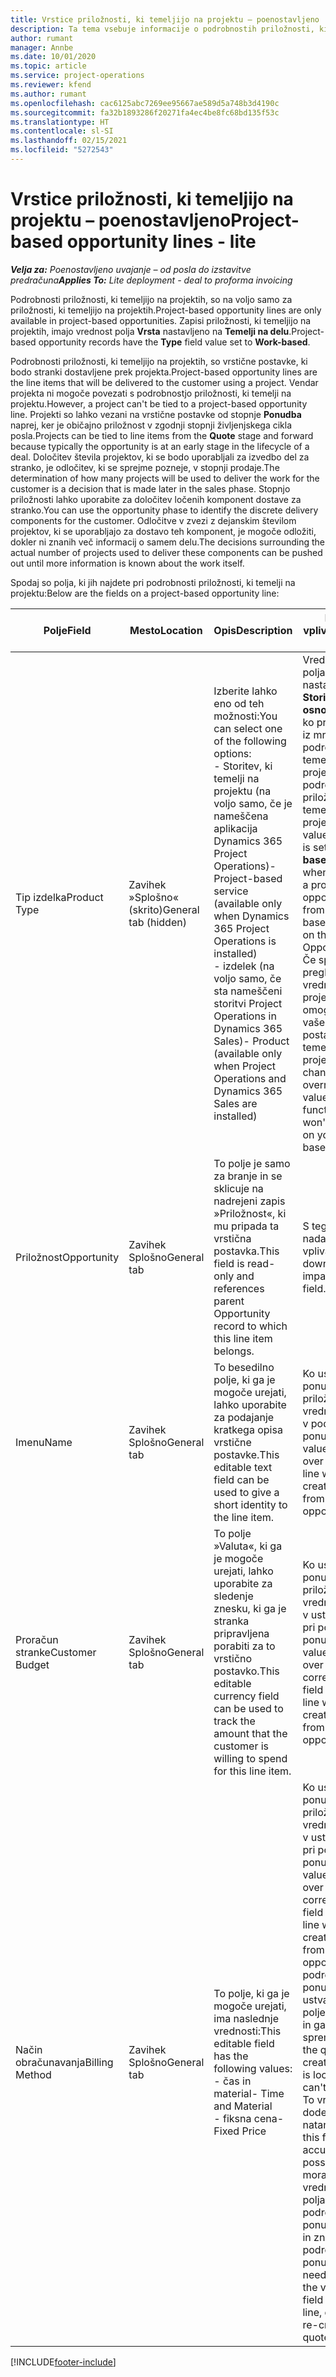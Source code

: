 ```yaml
---
title: Vrstice priložnosti, ki temeljijo na projektu – poenostavljeno
description: Ta tema vsebuje informacije o podrobnostih priložnosti, ki temeljijo na projektu. (Pro)
author: rumant
manager: Annbe
ms.date: 10/01/2020
ms.topic: article
ms.service: project-operations
ms.reviewer: kfend
ms.author: rumant
ms.openlocfilehash: cac6125abc7269ee95667ae589d5a748b3d4190c
ms.sourcegitcommit: fa32b1893286f20271fa4ec4be8fc68bd135f53c
ms.translationtype: HT
ms.contentlocale: sl-SI
ms.lasthandoff: 02/15/2021
ms.locfileid: "5272543"
---
```

# <a name="project-based-opportunity-lines---lite"></a><span data-ttu-id="adf1b-104">Vrstice priložnosti, ki temeljijo na projektu – poenostavljeno</span><span class="sxs-lookup"><span data-stu-id="adf1b-104">Project-based opportunity lines - lite</span></span>

<span data-ttu-id="adf1b-105">_**Velja za:** Poenostavljeno uvajanje – od posla do izstavitve predračuna_</span><span class="sxs-lookup"><span data-stu-id="adf1b-105">_**Applies To:** Lite deployment - deal to proforma invoicing_</span></span>

<span data-ttu-id="adf1b-106">Podrobnosti priložnosti, ki temeljijo na projektih, so na voljo samo za priložnosti, ki temeljijo na projektih.</span><span class="sxs-lookup"><span data-stu-id="adf1b-106">Project-based opportunity lines are only available in project-based opportunities.</span></span> <span data-ttu-id="adf1b-107">Zapisi priložnosti, ki temeljijo na projektih, imajo vrednost polja **Vrsta** nastavljeno na **Temelji na delu**.</span><span class="sxs-lookup"><span data-stu-id="adf1b-107">Project-based opportunity records have the **Type** field value set to **Work-based**.</span></span>

<span data-ttu-id="adf1b-108">Podrobnosti priložnosti, ki temeljijo na projektih, so vrstične postavke, ki bodo stranki dostavljene prek projekta.</span><span class="sxs-lookup"><span data-stu-id="adf1b-108">Project-based opportunity lines are the line items that will be delivered to the customer using a project.</span></span> <span data-ttu-id="adf1b-109">Vendar projekta ni mogoče povezati s podrobnostjo priložnosti, ki temelji na projektu.</span><span class="sxs-lookup"><span data-stu-id="adf1b-109">However, a project can't be tied to a project-based opportunity line.</span></span> <span data-ttu-id="adf1b-110">Projekti so lahko vezani na vrstične postavke od stopnje **Ponudba** naprej, ker je običajno priložnost v zgodnji stopnji življenjskega cikla posla.</span><span class="sxs-lookup"><span data-stu-id="adf1b-110">Projects can be tied to line items from the **Quote** stage and forward because typically the opportunity is at an early stage in the lifecycle of a deal.</span></span> <span data-ttu-id="adf1b-111">Določitev števila projektov, ki se bodo uporabljali za izvedbo del za stranko, je odločitev, ki se sprejme pozneje, v stopnji prodaje.</span><span class="sxs-lookup"><span data-stu-id="adf1b-111">The determination of how many projects will be used to deliver the work for the customer is a decision that is made later in the sales phase.</span></span> <span data-ttu-id="adf1b-112">Stopnjo priložnosti lahko uporabite za določitev ločenih komponent dostave za stranko.</span><span class="sxs-lookup"><span data-stu-id="adf1b-112">You can use the opportunity phase to identify the discrete delivery components for the customer.</span></span> <span data-ttu-id="adf1b-113">Odločitve v zvezi z dejanskim številom projektov, ki se uporabljajo za dostavo teh komponent, je mogoče odložiti, dokler ni znanih več informacij o samem delu.</span><span class="sxs-lookup"><span data-stu-id="adf1b-113">The decisions surrounding the actual number of projects used to deliver these components can be pushed out until more information is known about the work itself.</span></span>

<span data-ttu-id="adf1b-114">Spodaj so polja, ki jih najdete pri podrobnosti priložnosti, ki temelji na projektu:</span><span class="sxs-lookup"><span data-stu-id="adf1b-114">Below are the fields on a project-based opportunity line:</span></span>

| <span data-ttu-id="adf1b-115">**Polje**</span><span class="sxs-lookup"><span data-stu-id="adf1b-115">**Field**</span></span> | <span data-ttu-id="adf1b-116">**Mesto**</span><span class="sxs-lookup"><span data-stu-id="adf1b-116">**Location**</span></span> | <span data-ttu-id="adf1b-117">**Opis**</span><span class="sxs-lookup"><span data-stu-id="adf1b-117">**Description**</span></span> | <span data-ttu-id="adf1b-118">**Nadaljnji vpliv**</span><span class="sxs-lookup"><span data-stu-id="adf1b-118">**Downstream impact**</span></span> |
| --- | --- | --- | --- |
| <span data-ttu-id="adf1b-119">Tip izdelka</span><span class="sxs-lookup"><span data-stu-id="adf1b-119">Product Type</span></span> | <span data-ttu-id="adf1b-120">Zavihek »Splošno« (skrito)</span><span class="sxs-lookup"><span data-stu-id="adf1b-120">General tab (hidden)</span></span> | <span data-ttu-id="adf1b-121">Izberite lahko eno od teh možnosti:</span><span class="sxs-lookup"><span data-stu-id="adf1b-121">You can select one of the following options:</span></span></br><span data-ttu-id="adf1b-122">- Storitev, ki temelji na projektu (na voljo samo, če je nameščena aplikacija Dynamics 365 Project Operations)</span><span class="sxs-lookup"><span data-stu-id="adf1b-122">- Project-based service (available only when Dynamics 365 Project Operations is installed)</span></span></br><span data-ttu-id="adf1b-123">- izdelek (na voljo samo, če sta nameščeni storitvi Project Operations in Dynamics 365 Sales)</span><span class="sxs-lookup"><span data-stu-id="adf1b-123">- Product (available only when Project Operations and Dynamics 365 Sales are installed)</span></span> | <span data-ttu-id="adf1b-124">Vrednost tega polja je nastavljena na **Storitev na osnovi projekta**, ko pri priložnosti iz mreže podrobnosti, ki temeljijo na projektu, ustvarite podrobnost priložnosti, ki temelji na projektu.</span><span class="sxs-lookup"><span data-stu-id="adf1b-124">The value of this field is set to **Project-based service** when you create a project-based opportunity line from the project-based lines grid on the Opportunity.</span></span> <br> <span data-ttu-id="adf1b-125">Če spremenite ali preglasite to vrednost, funkcija projekta ne bo omogočena za vaše vrstične postavke, ki temeljijo na projektu.</span><span class="sxs-lookup"><span data-stu-id="adf1b-125">If you change or override this value, the project functionality won't be enabled on your project-based line items.</span></span> |
| <span data-ttu-id="adf1b-126">Priložnost</span><span class="sxs-lookup"><span data-stu-id="adf1b-126">Opportunity</span></span> | <span data-ttu-id="adf1b-127">Zavihek Splošno</span><span class="sxs-lookup"><span data-stu-id="adf1b-127">General tab</span></span> | <span data-ttu-id="adf1b-128">To polje je samo za branje in se sklicuje na nadrejeni zapis »Priložnost«, ki mu pripada ta vrstična postavka.</span><span class="sxs-lookup"><span data-stu-id="adf1b-128">This field is read-only and references parent Opportunity record to which this line item belongs.</span></span> | <span data-ttu-id="adf1b-129">S tega polja ni nadaljnjega vpliva.</span><span class="sxs-lookup"><span data-stu-id="adf1b-129">There is no downstream impact from this field.</span></span> |
| <span data-ttu-id="adf1b-130">Imenu</span><span class="sxs-lookup"><span data-stu-id="adf1b-130">Name</span></span> | <span data-ttu-id="adf1b-131">Zavihek Splošno</span><span class="sxs-lookup"><span data-stu-id="adf1b-131">General tab</span></span> | <span data-ttu-id="adf1b-132">To besedilno polje, ki ga je mogoče urejati, lahko uporabite za podajanje kratkega opisa vrstične postavke.</span><span class="sxs-lookup"><span data-stu-id="adf1b-132">This editable text field can be used to give a short identity to the line item.</span></span> | <span data-ttu-id="adf1b-133">Ko ustvarite ponudbo iz te priložnosti, se ta vrednost prenese v podrobnost ponudbe.</span><span class="sxs-lookup"><span data-stu-id="adf1b-133">This value is carried over to the quote line when you create a quote from this opportunity.</span></span> |
| <span data-ttu-id="adf1b-134">Proračun stranke</span><span class="sxs-lookup"><span data-stu-id="adf1b-134">Customer Budget</span></span> | <span data-ttu-id="adf1b-135">Zavihek Splošno</span><span class="sxs-lookup"><span data-stu-id="adf1b-135">General tab</span></span> | <span data-ttu-id="adf1b-136">To polje »Valuta«, ki ga je mogoče urejati, lahko uporabite za sledenje znesku, ki ga je stranka pripravljena porabiti za to vrstično postavko.</span><span class="sxs-lookup"><span data-stu-id="adf1b-136">This editable currency field can be used to track the amount that the customer is willing to spend for this line item.</span></span> | <span data-ttu-id="adf1b-137">Ko ustvarite ponudbo iz te priložnosti, se ta vrednost prenese v ustrezno polje pri podrobnosti ponudbe.</span><span class="sxs-lookup"><span data-stu-id="adf1b-137">This value is carried over to the corresponding field on the quote line when you create a quote from this opportunity.</span></span> |
| <span data-ttu-id="adf1b-138">Način obračunavanja</span><span class="sxs-lookup"><span data-stu-id="adf1b-138">Billing Method</span></span> | <span data-ttu-id="adf1b-139">Zavihek Splošno</span><span class="sxs-lookup"><span data-stu-id="adf1b-139">General tab</span></span> | <span data-ttu-id="adf1b-140">To polje, ki ga je mogoče urejati, ima naslednje vrednosti:</span><span class="sxs-lookup"><span data-stu-id="adf1b-140">This editable field has the following values:</span></span></br><span data-ttu-id="adf1b-141">- čas in material</span><span class="sxs-lookup"><span data-stu-id="adf1b-141">- Time and Material</span></span></br><span data-ttu-id="adf1b-142">- fiksna cena</span><span class="sxs-lookup"><span data-stu-id="adf1b-142">- Fixed Price</span></span> | <span data-ttu-id="adf1b-143">Ko ustvarite ponudbo iz te priložnosti, se ta vrednost prenese v ustrezno polje pri podrobnosti ponudbe.</span><span class="sxs-lookup"><span data-stu-id="adf1b-143">This value is carried over to the corresponding field on the quote line when you create a quote from this opportunity.</span></span> <span data-ttu-id="adf1b-144">Ko je podrobnost ponudbe ustvarjena, je polje zaklenjeno in ga ni mogoče spremeniti.</span><span class="sxs-lookup"><span data-stu-id="adf1b-144">After the quote line is created, the field is locked and can't be changed.</span></span> <span data-ttu-id="adf1b-145">To vrednost polja dodelite čim natančneje.</span><span class="sxs-lookup"><span data-stu-id="adf1b-145">Assign this field value as accurately as possible.</span></span> <span data-ttu-id="adf1b-146">Če morate spremeniti vrednost tega polja pri podrobnosti ponudbe, izbrišite in znova ustvarite podrobnost ponudbe.</span><span class="sxs-lookup"><span data-stu-id="adf1b-146">If you need to change the value of this field on the quote line, delete and re-create the quote line.</span></span> |


[!INCLUDE[footer-include](../../includes/footer-banner.md)]